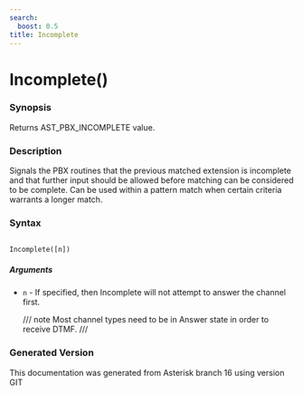 ```yaml
---
search:
  boost: 0.5
title: Incomplete
---
```


# Incomplete()

### Synopsis

Returns AST_PBX_INCOMPLETE value.

### Description

Signals the PBX routines that the previous matched extension is incomplete and that further input should be allowed before matching can be considered to be complete. Can be used within a pattern match when certain criteria warrants a longer match.<br>


### Syntax


```

Incomplete([n])
```
##### Arguments


* `n` - If specified, then Incomplete will not attempt to answer the channel first.<br>

    /// note
Most channel types need to be in Answer state in order to receive DTMF.
///



### Generated Version

This documentation was generated from Asterisk branch 16 using version GIT 